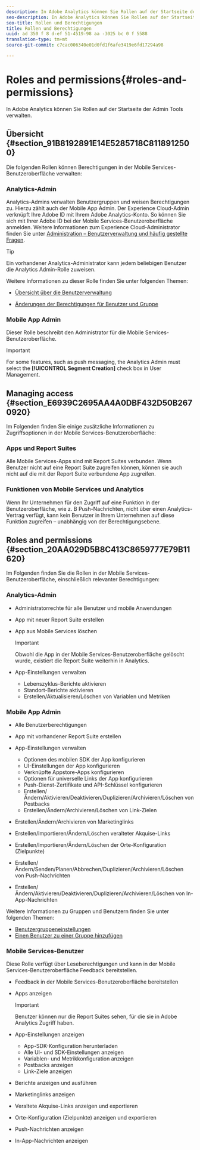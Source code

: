 ```yaml
---
description: In Adobe Analytics können Sie Rollen auf der Startseite der Admin Tools verwalten.
seo-description: In Adobe Analytics können Sie Rollen auf der Startseite der Admin Tools verwalten.
seo-title: Rollen und Berechtigungen
title: Rollen und Berechtigungen
uuid: ad 350 f 8 d-ef 51-4519-98 aa -3025 bc 0 f 5588
translation-type: tm+mt
source-git-commit: c7cac006340e01d0fd1f6afe3419e6fd17294a98

---
```



# Roles and permissions{#roles-and-permissions}

In Adobe Analytics können Sie Rollen auf der Startseite der Admin Tools verwalten.

## Übersicht {#section_91B8192891E14E5285718C8118912500}

Die folgenden Rollen können Berechtigungen in der Mobile Services-Benutzeroberfläche verwalten:

### Analytics-Admin

Analytics-Admins verwalten Benutzergruppen und weisen Berechtigungen zu. Hierzu zählt auch der Mobile App Admin. Der Experience Cloud-Admin verknüpft Ihre Adobe ID mit Ihrem Adobe Analytics-Konto. So können Sie sich mit Ihrer Adobe ID bei der Mobile Services-Benutzeroberfläche anmelden. Weitere Informationen zum Experience Cloud-Administrator finden Sie unter [Administration – Benutzerverwaltung und häufig gestellte Fragen](https://docs.adobe.com/content/help/en/core-services/interface/manage-users-and-products/admin-getting-started.html).

>[!TIP]
>
>Ein vorhandener Analytics-Administrator kann jedem beliebigen Benutzer die Analytics Admin-Rolle zuweisen.

Weitere Informationen zu dieser Rolle finden Sie unter folgenden Themen:

* [Übersicht über die Benutzerverwaltung](https://docs.adobe.com/content/help/en/analytics/admin/user-product-management/user-management/users.html)

* [Änderungen der Berechtigungen für Benutzer und Gruppe](https://docs.adobe.com/content/help/en/analytics/admin/user-product-management/user-management/permissions-changes.html)

### Mobile App Admin

Dieser Rolle beschreibt den Administrator für die Mobile Services-Benutzeroberfläche.

>[!IMPORTANT]
>
>For some features, such as push messaging, the Analytics Admin must select the **[!UICONTROL Segment Creation]** check box in User Management.

## Managing access {#section_E6939C2695AA4A0DBF432D50B2670920}

Im Folgenden finden Sie einige zusätzliche Informationen zu Zugriffsoptionen in der Mobile Services-Benutzeroberfläche:

### Apps und Report Suites

Alle Mobile Services-Apps sind mit Report Suites verbunden. Wenn Benutzer nicht auf eine Report Suite zugreifen können, können sie auch nicht auf die mit der Report Suite verbundene App zugreifen.

### Funktionen von Mobile Services und Analytics

Wenn Ihr Unternehmen für den Zugriff auf eine Funktion in der Benutzeroberfläche, wie z. B Push-Nachrichten, nicht über einen Analytics-Vertrag verfügt, kann kein Benutzer in Ihrem Unternehmen auf diese Funktion zugreifen – unabhängig von der Berechtigungsebene.

## Roles and permissions {#section_20AA029D5B8C413C8659777E79B11620}

Im Folgenden finden Sie die Rollen in der Mobile Services-Benutzeroberfläche, einschließlich relevanter Berechtigungen:

### Analytics-Admin

* Administratorrechte für alle Benutzer und mobile Anwendungen
* App mit neuer Report Suite erstellen
* App aus Mobile Services löschen

   >[!IMPORTANT]
   >
   >Obwohl die App in der Mobile Services-Benutzeroberfläche gelöscht wurde, existiert die Report Suite weiterhin in Analytics.

* App-Einstellungen verwalten

   * Lebenszyklus-Berichte aktivieren
   * Standort-Berichte aktivieren
   * Erstellen/Aktualisieren/Löschen von Variablen und Metriken

### Mobile App Admin

* Alle Benutzerberechtigungen
* App mit vorhandener Report Suite erstellen
* App-Einstellungen verwalten

   * Optionen des mobilen SDK der App konfigurieren
   * UI-Einstellungen der App konfigurieren
   * Verknüpfte Appstore-Apps konfigurieren
   * Optionen für universelle Links der App konfigurieren
   * Push-Dienst-Zertifikate und API-Schlüssel konfigurieren
   * Erstellen/Ändern/Aktivieren/Deaktivieren/Duplizieren/Archivieren/Löschen von Postbacks
   * Erstellen/Ändern/Archivieren/Löschen von Link-Zielen

* Erstellen/Ändern/Archivieren von Marketinglinks
* Erstellen/Importieren/Ändern/Löschen veralteter Akquise-Links
* Erstellen/Importieren/Ändern/Löschen der Orte-Konfiguration (Zielpunkte)
* Erstellen/Ändern/Senden/Planen/Abbrechen/Duplizieren/Archivieren/Löschen von Push-Nachrichten
* Erstellen/Ändern/Aktivieren/Deaktivieren/Duplizieren/Archivieren/Löschen von In-App-Nachrichten

Weitere Informationen zu Gruppen und Benutzern finden Sie unter folgenden Themen:

* [Benutzergruppeneinstellungen](https://docs.adobe.com/content/help/en/analytics/admin/user-product-management/user-groups/groups.html)
* [Einen Benutzer zu einer Gruppe hinzufügen](https://docs.adobe.com/content/help/en/analytics/admin/user-product-management/user-management/t-add-user-to-group.html)

### Mobile Services-Benutzer

Diese Rolle verfügt über Leseberechtigungen und kann in der Mobile Services-Benutzeroberfläche Feedback bereitstellen.

* Feedback in der Mobile Services-Benutzeroberfläche bereitstellen
* Apps anzeigen

   >[!IMPORTANT]
   >
   >Benutzer können nur die Report Suites sehen, für die sie in Adobe Analytics Zugriff haben.

* App-Einstellungen anzeigen

   * App-SDK-Konfiguration herunterladen
   * Alle UI- und SDK-Einstellungen anzeigen
   * Variablen- und Metrikkonfiguration anzeigen
   * Postbacks anzeigen
   * Link-Ziele anzeigen

* Berichte anzeigen und ausführen
* Marketinglinks anzeigen
* Veraltete Akquise-Links anzeigen und exportieren
* Orte-Konfiguration (Zielpunkte) anzeigen und exportieren
* Push-Nachrichten anzeigen
* In-App-Nachrichten anzeigen
